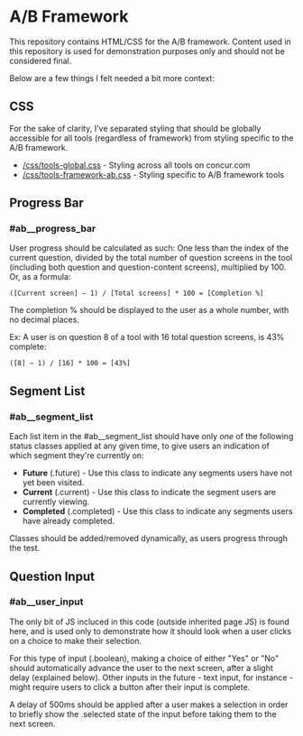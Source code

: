 # A/B Framework

This repository contains HTML/CSS for the A/B framework. Content used in this repository is used for demonstration purposes only and should not be considered final.

Below are a few things I felt needed a bit more context:

## CSS

For the sake of clarity, I've separated styling that should be globally accessible for all tools (regardless of framework) from styling specific to the A/B framework.

* [/css/tools-global.css](https://github.com/eclajambe/ab-framework/blob/master/css/tools-global.css) - Styling across all tools on concur.com
* [/css/tools-framework-ab.css](https://github.com/eclajambe/ab-framework/blob/master/css/tools-framework-ab.css) - Styling specific to A/B framework tools

## Progress Bar

### #ab__progress_bar

User progress should be calculated as such: One less than the index of the current question, divided by the total number of question screens in the tool (including both question and question-content screens), multiplied by 100. Or, as a formula:  

```
([Current screen] – 1) / [Total screens] * 100 = [Completion %]
```
The completion % should be displayed to the user as a whole number, with no decimal places. 

Ex: A user is on question 8 of a tool with 16 total question screens, is 43% complete: 

```
([8] – 1) / [16] * 100 = [43%] 
```

## Segment List

### #ab__segment_list 

Each list item in the #ab__segment_list should have only *one* of the following status classes applied at any given time, to give users an indication of which segment they're currently on: 

* **Future** (.future) - Use this class to indicate any segments users have not yet been visited.
* **Current** (.current) - Use this class to indicate the segment users are currently viewing.
* **Completed** (.completed) - Use this class to indicate any segments users have already completed.

Classes should be added/removed dynamically, as users progress through the test.


## Question Input

### #ab__user_input

The only bit of JS incluced in this code (outside inherited page JS) is found here, and is used only to demonstrate how it should look when a user clicks on a choice to make their selection.  

For this type of input (.boolean), making a choice of either "Yes" or "No" should automatically advance the user to the next screen, after a slight delay (explained below). Other inputs in the future - text input, for instance - might require users to click a button after their input is complete. 

A delay of 500ms should be applied after a user makes a selection in order to briefly show the .selected state of the input before taking them to the next screen. 
